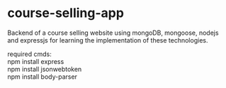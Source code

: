 # course-selling-app
Backend of a course selling website using mongoDB, mongoose, nodejs and expressjs for learning the implementation of these technologies.

required cmds:  
npm install express  
npm install jsonwebtoken  
npm install body-parser
